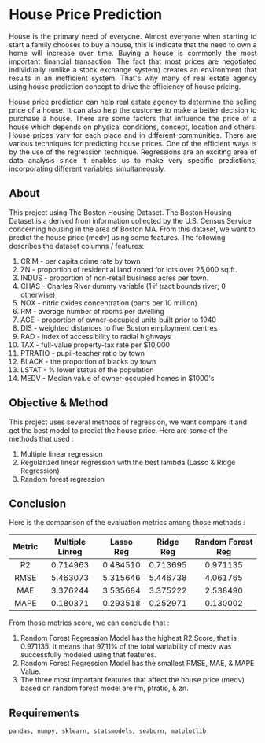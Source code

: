 # House Price Prediction

<p align="justify">House is the primary need of everyone. Almost everyone when starting to start a family chooses to buy a house, this is indicate that the need to own a home will increase over time. Buying a house is commonly the most important financial transaction. The fact that most prices are negotiated individually (unlike a stock exchange system) creates an environment that results in an inefficient system. That's why many of real estate agency using house prediction concept to drive the efficiency of house pricing.</p>

<p align="justify">House price prediction can help real estate agency to determine the selling price of a house. It can also help the customer to make a better decision to purchase a house. There are some factors that influence the price of a house which depends on physical conditions, concept, location and others. House prices vary for each place and in different communities. There are various techniques for predicting house prices. One of the efficient ways is by the use of the regression technique. Regressions are an exciting area of data analysis since it enables us to make very specific predictions, incorporating different variables simultaneously.</p>

## About
This project using The Boston Housing Dataset. The Boston Housing Dataset is a derived from information collected by the U.S. Census Service concerning housing in the area of Boston MA. From this dataset, we want to predict the house price (medv) using some features. The following describes the dataset columns / features: 
1. CRIM - per capita crime rate by town
2. ZN - proportion of residential land zoned for lots over 25,000 sq.ft.
3. INDUS - proportion of non-retail business acres per town.
4. CHAS - Charles River dummy variable (1 if tract bounds river; 0 otherwise)
5. NOX - nitric oxides concentration (parts per 10 million)
6. RM - average number of rooms per dwelling
7. AGE - proportion of owner-occupied units built prior to 1940
8. DIS - weighted distances to five Boston employment centres
9. RAD - index of accessibility to radial highways
10. TAX - full-value property-tax rate per $10,000
11. PTRATIO - pupil-teacher ratio by town
12. BLACK - the proportion of blacks by town
13. LSTAT - % lower status of the population
14. MEDV - Median value of owner-occupied homes in $1000's

## Objective & Method
This project uses several methods of regression, we want compare it and get the best model to predict the house price. Here are some of the methods that used :
1. Multiple linear regression
2. Regularized linear regression with the best lambda (Lasso & Ridge Regression)
3. Random forest regression

## Conclusion
   Here is the comparison of the evaluation metrics among those methods :
   
| Metric | Multiple Linreg | Lasso Reg | Ridge Reg | Random Forest Reg |
| :---: | :---: | :---: | :---: | :---: | 
| R2 | 0.714963 | 0.484510 | 0.713695 | 0.971135 |
| RMSE | 5.463073| 5.315646 | 5.446738 | 4.061765 |
| MAE | 3.376244| 3.535684 | 3.375222 | 2.538490 |
| MAPE | 0.180371| 0.293518 | 0.252971 | 0.130002 |

From those metrics score, we can conclude that :
1. Random Forest Regression Model has the highest R2 Score, that is 0.971135. It means that 97,11% of the total variability of medv was successfully modeled using that features. 
2. Random Forest Regression Model has the smallest RMSE, MAE, & MAPE Value.
3. The three most important features that affect the house price (medv) based on random forest model are rm, ptratio, & zn.

## Requirements

```
pandas, numpy, sklearn, statsmodels, seaborn, matplotlib
